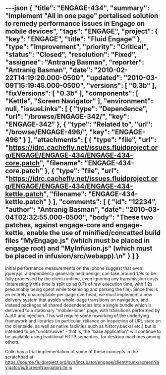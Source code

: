 ---json
{
  "title": "ENGAGE-434",
  "summary": "Implement \"All in one page\" portalised solution to remedy performance issues in Engage on mobile devices",
  "tags": "ENGAGE",
  "project": {
    "key": "ENGAGE",
    "title": "Fluid Engage"
  },
  "type": "Improvement",
  "priority": "Critical",
  "status": "Closed",
  "resolution": "Fixed",
  "assignee": "Antranig Basman",
  "reporter": "Antranig Basman",
  "date": "2010-02-22T14:19:20.000-0500",
  "updated": "2010-03-09T15:19:45.000-0500",
  "versions": [
    "0.3b"
  ],
  "fixVersions": [
    "0.3b"
  ],
  "components": [
    "Kettle",
    "Screen Navigator"
  ],
  "environment": null,
  "issueLinks": [
    {
      "type": "Dependence",
      "url": "/browse/ENGAGE-342/",
      "key": "ENGAGE-342"
    },
    {
      "type": "Related to",
      "url": "/browse/ENGAGE-496/",
      "key": "ENGAGE-496"
    }
  ],
  "attachments": [
    {
      "type": "file",
      "url": "https://idrc.cachefly.net/issues.fluidproject.org/ENGAGE/ENGAGE-434/ENGAGE-434-core.patch",
      "filename": "ENGAGE-434-core.patch"
    },
    {
      "type": "file",
      "url": "https://idrc.cachefly.net/issues.fluidproject.org/ENGAGE/ENGAGE-434/ENGAGE-434-kettle.patch",
      "filename": "ENGAGE-434-kettle.patch"
    }
  ],
  "comments": [
    {
      "id": "12234",
      "author": "Antranig Basman",
      "date": "2010-03-04T02:32:55.000-0500",
      "body": "These two patches, against engage-core and engage-kettle, enable the use of minified/concatted build files \"MyEngage.js\" (which must be placed in engage root) and \"MyInfusion.js\" (which must be placed in infusion/src/webapp).\n"
    }
  ]
}
---
Initial performance measurements on the iphone suggest that even jquery.js, a dependency generally held benign, can take around 1.9s to be fully processed by the client runtime, even ignoring any transmission costs. (Interestingly this time is split up as 0.7s of raw execution time, with 1.2s presumably being spent while tokenising and parsing the file). Since this is an entirely unacceptable per-page overhead, we must implement a new delivery system that avoids whole-page transitions on navigation, and instead packages all shared dependencies into a single bundle which is delivered to a stationary "mobileHome" page, with transitions performed by AJAX and injection. This will require some reworking of the underlying framework and libraries (in particular, reliance on inspection of URL state on the clientside, as well as native facilities such as history.back() etc.) but is intended to be "unobtrusive" - that is, the "base application" will continue to be available using traditional HTTP semantics, for desktop machines among others.

Colin has a trial implementation of some of these concepts in the scratchpad at <https://source.fluidproject.org/svn/incubator/engage/client/trunk/screenNavigator/js/ScreenNavigatorLite.js>

        